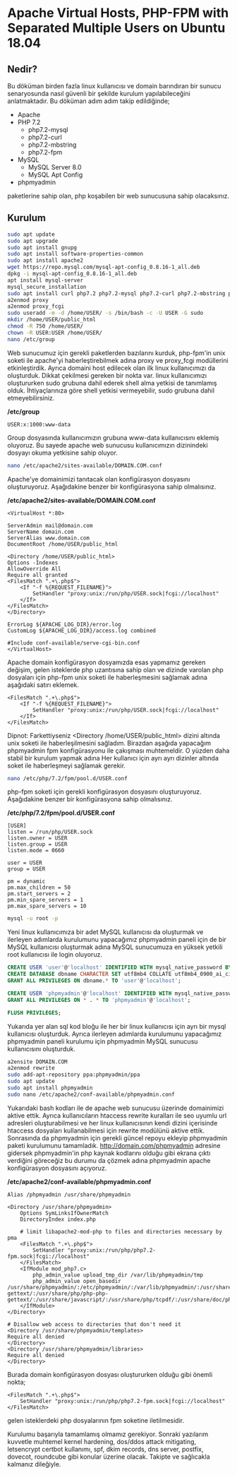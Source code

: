 # Apache Virtual Hosts, PHP-FPM with Separated Multiple Users on Ubuntu 18.04

## Nedir?
Bu döküman birden fazla linux kullanıcısı ve domain barındıran bir sunucu senaryosunda nasıl güvenli bir şekilde kurulum yapılabileceğini anlatmaktadır. Bu döküman adım adım takip edildiğinde;

 - Apache
 - PHP 7.2
	 - php7.2-mysql
	 - php7.2-curl
	 - php7.2-mbstring
	 - php7.2-fpm
 - MySQL
	 - MySQL Server 8.0
	 - MySQL Apt Config
 - phpmyadmin

paketlerine sahip olan, php koşabilen bir web sunucusuna sahip olacaksınız.

## Kurulum

```bash
sudo apt update
sudo apt upgrade
sudo apt install gnupg
sudo apt install software-properties-common
sudo apt install apache2
wget https://repo.mysql.com/mysql-apt-config_0.8.16-1_all.deb
dpkg -i mysql-apt-config_0.8.16-1_all.deb
apt install mysql-server
mysql_secure_installation
sudo apt install curl php7.2 php7.2-mysql php7.2-curl php7.2-mbstring php7.2-fpm
a2enmod proxy
a2enmod proxy_fcgi
sudo useradd -m -d /home/USER/ -s /bin/bash -c -U USER -G sudo
mkdir /home/USER/public_html
chmod -R 750 /home/USER/
chown -R USER:USER /home/USER/
nano /etc/group
```
Web sunucumuz için gerekli paketlerden bazılarını kurduk, php-fpm'in unix soketi ile apache'yi haberleştirebilmek adına proxy ve proxy_fcgi modüllerini etkinleştirdik. Ayrıca domaini host edilecek olan ilk linux kullanıcımızı da oluşturduk. Dikkat çekilmesi gereken bir nokta var. linux kullanıcımızı oluştururken sudo grubuna dahil ederek shell alma yetkisi de tanımlamış olduk. İhtiyaçlarınıza göre shell yetkisi vermeyebilir, sudo grubuna dahil etmeyebilirsiniz.

**/etc/group**
```
USER:x:1000:www-data
```
Group dosyasında kullanıcımızın grubuna www-data kullanıcısını eklemiş oluyoruz. Bu sayede apache web sunucusu kullanıcımızın dizinindeki dosyayı okuma yetkisine sahip oluyor.
```bash
nano /etc/apache2/sites-available/DOMAIN.COM.conf
```
Apache'ye domainimizi tanıtacak olan konfigürasyon dosyasını oluşturuyoruz. Aşağıdakine benzer bir konfigürasyona sahip olmalısınız.

**/etc/apache2/sites-available/DOMAIN.COM.conf**
```
<VirtualHost *:80>  
 
ServerAdmin mail@domain.com  
ServerName domain.com  
ServerAlias www.domain.com   
DocumentRoot /home/USER/public_html
 
<Directory /home/USER/public_html>  
Options -Indexes  
AllowOverride All  
Require all granted  
<FilesMatch ".+\.php$">  
	<If "-f %{REQUEST_FILENAME}">  
		SetHandler "proxy:unix:/run/php/USER.sock|fcgi://localhost"  
	</If>  
</FilesMatch>  
</Directory>  
 
ErrorLog ${APACHE_LOG_DIR}/error.log  
CustomLog ${APACHE_LOG_DIR}/access.log combined  
 
#Include conf-available/serve-cgi-bin.conf  
</VirtualHost>
```
Apache domain konfigürasyon dosyamızda esas yapmamız gereken değişim, gelen isteklerde php uzantısına sahip olan ve dizinde varolan php dosyaları için php-fpm unix soketi ile haberleşmesini sağlamak adına aşağıdaki satırı eklemek.
```
<FilesMatch ".+\.php$">  
	<If "-f %{REQUEST_FILENAME}">  
		SetHandler "proxy:unix:/run/php/USER.sock|fcgi://localhost"  
	</If>  
</FilesMatch>
```
Dipnot: Farkettiyseniz <Directory /home/USER/public_html>  dizini altında unix soketi ile haberleşilmesini sağladım. Birazdan aşağıda yapacağım phpmyadmin fpm konfigürasyonu ile çakışması muhtemeldir. O yüzden daha stabil bir kurulum yapmak adına Her kullanıcı için ayrı ayrı dizinler altında soket ile haberleşmeyi sağlamak gerekir. 
```bash
nano /etc/php/7.2/fpm/pool.d/USER.conf
```
php-fpm soketi için gerekli konfigürasyon dosyasını oluşturuyoruz. Aşağıdakine benzer bir konfigürasyona sahip olmalısınız.

**/etc/php/7.2/fpm/pool.d/USER.conf**
```
[USER]  
listen = /run/php/USER.sock  
listen.owner = USER  
listen.group = USER  
listen.mode = 0660  
 
user = USER  
group = USER  
 
pm = dynamic  
pm.max_children = 50  
pm.start_servers = 2  
pm.min_spare_servers = 1  
pm.max_spare_servers = 10  
```
```bash
mysql -u root -p
```
Yeni linux kullanıcımıza bir adet MySQL kullanıcısı da oluşturmak ve ilerleyen adımlarda kurulumunu yapacağımız phpmyadmin paneli için de bir MySQL kullanıcısı oluşturmak adına MySQL sunucumuza en yüksek yetkili root kullanıcısı ile login oluyoruz.
```sql
CREATE USER 'user'@'localhost' IDENTIFIED WITH mysql_native_password BY 'PASS';
CREATE DATABASE dbname CHARACTER SET utf8mb4 COLLATE utf8mb4_0900_ai_ci;
GRANT ALL PRIVILEGES ON dbname.* TO 'user'@'localhost';

CREATE USER 'phpmyadmin'@'localhost' IDENTIFIED WITH mysql_native_password BY 'PASS';
GRANT ALL PRIVILEGES ON * . * TO 'phpmyadmin'@'localhost';

FLUSH PRIVILEGES;
```
Yukarıda yer alan sql kod bloğu ile her bir linux kullanıcısı için ayrı bir mysql kullanıcısı oluşturduk. Ayrıca ilerleyen adımlarda kurulumunu yapacağımız phpmyadmin paneli kurulumu için phpmyadmin MySQL sunucusu kullanıcısını oluşturduk.
```bash
a2ensite DOMAIN.COM
a2enmod rewrite
sudo add-apt-repository ppa:phpmyadmin/ppa
sudo apt update
sudo apt install phpmyadmin
sudo nano /etc/apache2/conf-available/phpmyadmin.conf
```
Yukarıdaki bash kodları ile de apache web sunucusu üzerinde domainimizi aktive ettik. Ayrıca kullanıcıların htaccess rewrite kuralları ile seo uyumlu url adresleri oluşturabilmesi ve her linux kullanıcısının kendi dizini içerisinde htaccess dosyaları kullanabilmesi için rewrite modülünü aktive ettik. Sonrasında da phpmyadmin için gerekli güncel repoyu ekleyip phpmyadmin paketi kurulumunu tamamladık. http://domain.com/phpmyadmin adresine gidersek phpmyadmin'in php kaynak kodlarını olduğu gibi ekrana çıktı verdiğini göreceğiz bu durumu da çözmek adına phpmyadmin apache konfigürasyon dosyasını açıyoruz.

**/etc/apache2/conf-available/phpmyadmin.conf**
```
Alias /phpmyadmin /usr/share/phpmyadmin  
  
<Directory /usr/share/phpmyadmin>  
	Options SymLinksIfOwnerMatch  
	DirectoryIndex index.php  
	  
	# limit libapache2-mod-php to files and directories necessary by pma  
	<FilesMatch ".+\.php$">  
		SetHandler "proxy:unix:/run/php/php7.2-fpm.sock|fcgi://localhost"  
	</FilesMatch>  
	<IfModule mod_php7.c>  
		php_admin_value upload_tmp_dir /var/lib/phpmyadmin/tmp  
		php_admin_value open_basedir /usr/share/phpmyadmin/:/etc/phpmyadmin/:/var/lib/phpmyadmin/:/usr/share/php/php-gettext/:/usr/share/php/php-php-gettext/:/usr/share/javascript/:/usr/share/php/tcpdf/:/usr/share/doc/phpmyadmin/:/usr/s$  
	</IfModule>
</Directory>  
  
# Disallow web access to directories that don't need it  
<Directory /usr/share/phpmyadmin/templates>  
Require all denied  
</Directory>  
<Directory /usr/share/phpmyadmin/libraries>  
Require all denied  
</Directory>
```
Burada domain konfigürasyon dosyası oluştururken olduğu gibi önemli nokta;
```
<FilesMatch ".+\.php$">  
	SetHandler "proxy:unix:/run/php/php7.2-fpm.sock|fcgi://localhost"  
</FilesMatch> 
```
gelen isteklerdeki php dosyalarının fpm soketine iletilmesidir.

Kurulumu başarıyla tamamlamış olmamız gerekiyor. Sonraki yazılarım kuvvetle muhtemel kernel hardening, dos/ddos attack mitigating, letsencrypt certbot kullanımı, spf, dkim records, dns server, postfix, dovecot, roundcube gibi konular üzerine olacak. Takipte ve sağlıcakla kalmanız dileğiyle.
